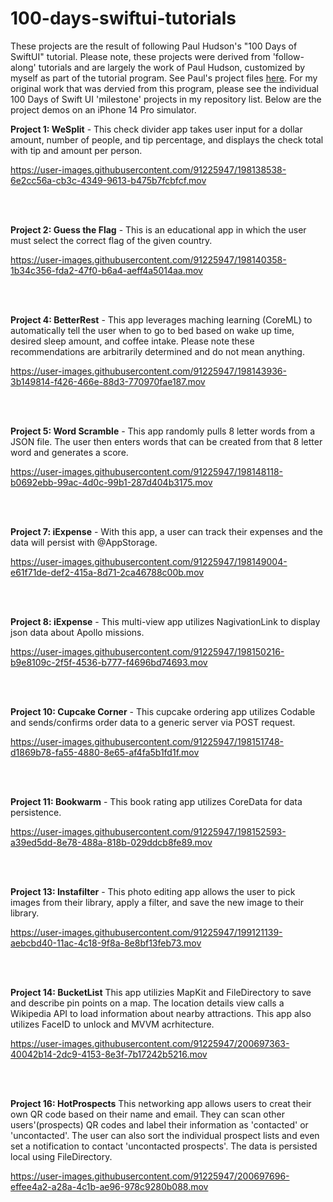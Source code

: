 # 100-days-swiftui-tutorials
These projects are the result of following Paul Hudson's "100 Days of SwiftUI" tutorial. Please note, these projects were derived from 'follow-along' tutorials and are largely the work of Paul Hudson, customized by myself as part of the tutorial program. See Paul's project files <a href="https://github.com/twostraws/HackingWithSwift/tree/main/SwiftUI" target="_blank">here</a>. For my original work that was dervied from this program, please see the individual 100 Days of Swift UI 'milestone' projects in my repository list. Below are the project demos on an iPhone 14 Pro simulator.

<b>Project 1: WeSplit</b> - This check divider app takes user input for a dollar amount, number of people, and tip percentage, and displays the check total with tip and amount per person.

https://user-images.githubusercontent.com/91225947/198138538-6e2cc56a-cb3c-4349-9613-b475b7fcbfcf.mov

<br></br>

<b>Project 2: Guess the Flag</b> - This is an educational app in which the user must select the correct flag of the given country.

https://user-images.githubusercontent.com/91225947/198140358-1b34c356-fda2-47f0-b6a4-aeff4a5014aa.mov

<br></br>

<b>Project 4: BetterRest</b> - This app leverages maching learning (CoreML) to automatically tell the user when to go to bed based on wake up time, desired sleep amount, and coffee intake. Please note these recommendations are arbitrarily determined and do not mean anything.

https://user-images.githubusercontent.com/91225947/198143936-3b149814-f426-466e-88d3-770970fae187.mov

<br></br>

<b>Project 5: Word Scramble</b> - This app randomly pulls 8 letter words from a JSON file. The user then enters words that can be created from that 8 letter word and generates a score.

https://user-images.githubusercontent.com/91225947/198148118-b0692ebb-99ac-4d0c-99b1-287d404b3175.mov

<br></br>

<b>Project 7: iExpense</b> - With this app, a user can track their expenses and the data will persist with @AppStorage.

https://user-images.githubusercontent.com/91225947/198149004-e61f71de-def2-415a-8d71-2ca46788c00b.mov

<br></br>

<b>Project 8: iExpense</b> - This multi-view app utilizes NagivationLink to display json data about Apollo missions.

https://user-images.githubusercontent.com/91225947/198150216-b9e8109c-2f5f-4536-b777-f4696bd74693.mov

<br></br>

<b>Project 10: Cupcake Corner</b> - This cupcake ordering app utilizes Codable and sends/confirms order data to a generic server via POST request.

https://user-images.githubusercontent.com/91225947/198151748-d1869b78-fa55-4880-8e65-af4fa5b1fd1f.mov

<br></br>

<b>Project 11: Bookwarm</b> - This book rating app utilizes CoreData for data persistence. 

https://user-images.githubusercontent.com/91225947/198152593-a39ed5dd-8e78-488a-818b-029ddcb8fe89.mov

<br></br>

<b>Project 13: Instafilter</b> - This photo editing app allows the user to pick images from their library, apply a filter, and save the new image to their library.

https://user-images.githubusercontent.com/91225947/199121139-aebcbd40-11ac-4c18-9f8a-8e8bf13feb73.mov

<br></br>

<b>Project 14: BucketList</b> This app utilizies MapKit and FileDirectory to save and describe pin points on a map. The location details view calls a Wikipedia API to load information about nearby attractions. This app also utilizes FaceID to unlock and MVVM acrhitecture. 

https://user-images.githubusercontent.com/91225947/200697363-40042b14-2dc9-4153-8e3f-7b17242b5216.mov

<br></br>

<b>Project 16: HotProspects</b> This networking app allows users to creat their own QR code based on their name and email. They can scan other users'(prospects) QR codes and label their information as 'contacted' or 'uncontacted'. The user can also sort the individual prospect lists and even set a notification to contact 'uncontacted prospects'. The data is persisted local using FileDirectory.

https://user-images.githubusercontent.com/91225947/200697696-effee4a2-a28a-4c1b-ae96-978c9280b088.mov



